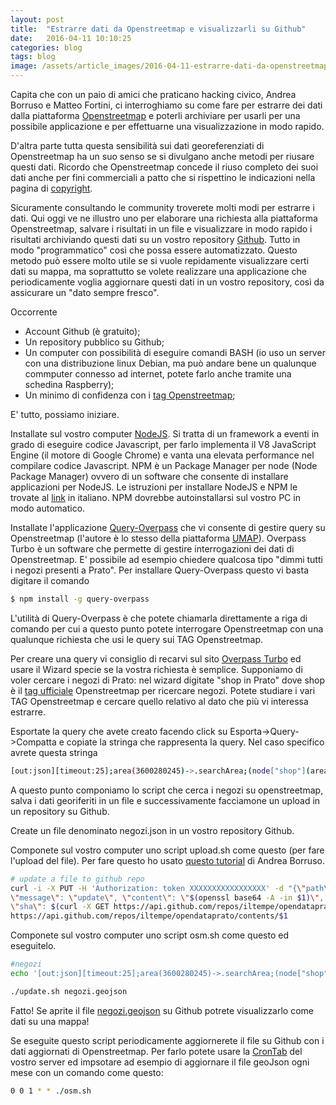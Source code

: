 ```yaml
---
layout: post
title:  "Estrarre dati da Openstreetmap e visualizzarli su Github"
date:   2016-04-11 10:10:25
categories: blog
tags: blog
image: /assets/article_images/2016-04-11-estrarre-dati-da-openstreetmap-e-visualizzarli/photo.jpg
---
```


Capita che con un paio di amici che praticano hacking civico, Andrea Borruso e Matteo Fortini, ci interroghiamo su come fare per estrarre dei dati dalla piattaforma [Openstreetmap](http://www.openstreetmap.org) e poterli archiviare per usarli per una possibile applicazione e per effettuarne una visualizzazione in modo rapido.

D'altra parte tutta questa sensibilità sui dati georeferenziati di Openstreetmap ha un suo senso se si divulgano anche metodi per riusare questi dati. Ricordo che Openstreetmap concede il riuso completo dei suoi dati anche per fini commerciali a patto che si rispettino le indicazioni nella pagina di [copyright](https://www.openstreetmap.org/copyright).

Sicuramente consultando le community troverete molti modi per estrarre i dati. Qui oggi ve ne illustro uno per elaborare una richiesta alla piattaforma Openstreetmap, salvare i risultati in un file e visualizzare in modo rapido i risultati archiviando questi dati su un vostro repository [Github](http://www.github.com). Tutto in modo "programmatico" così che possa essere automatizzato. Questo metodo può essere molto utile se si vuole repidamente visualizzare certi dati su mappa, ma soprattutto se volete realizzare una applicazione che periodicamente voglia aggiornare questi dati in un vostro repository, così da assicurare un "dato sempre fresco".

Occorrente
- Account Github (è gratuito);
- Un repository pubblico su Github;
- Un computer con possibilità di eseguire comandi BASH (io uso un server con una distribuzione linux Debian, ma può andare bene un qualunque commputer connesso ad internet, potete farlo anche tramite una schedina Raspberry);
- Un minimo di confidenza con i [tag Openstreetmap](http://wiki.openstreetmap.org/wiki/IT:Etichette);

E' tutto, possiamo iniziare.

Installate sul vostro computer [NodeJS](https://nodejs.org/it/). Si tratta di un framework a eventi in grado di eseguire codice Javascript, per farlo implementa il V8 JavaScript Engine (il motore di Google Chrome) e vanta una elevata performance nel compilare codice Javascript. NPM è un Package Manager per node (Node Package Manager) ovvero di un software che consente di installare applicazioni per NodeJS. Le istruzioni per installare NodeJS e NPM le trovate al [link](https://nodejs.org/it/) in italiano. NPM dovrebbe autoinstallarsi sul vostro PC in modo automatico.

Installate l'applicazione [Query-Overpass](https://github.com/perliedman/query-overpass) che vi consente di gestire query su Openstreetmap (l'autore è lo stesso della piattaforma [UMAP](https://umap.openstreetmap.fr/it/)). Overpass Turbo è un software che permette di gestire interrogazioni dei dati di Openstreetmap. E' possibile ad esempio chiedere qualcosa tipo "dimmi tutti i negozi presenti a Prato". Per installare
Query-Overpass questo vi basta digitare il comando

```bash
$ npm install -g query-overpass
```

L'utilità di Query-Overpass è che potete chiamarla direttamente a riga di comando per cui a questo punto potete interrogare Openstreetmap con una qualunque richiesta che usi le query sui TAG Openstreetmap.

Per creare una query vi consiglio di recarvi sul sito [Overpass Turbo](https://overpass-turbo.eu/) ed usare il Wizard specie se la vostra richiesta è semplice. Supponiamo di voler cercare i negozi di Prato: nel wizard digitate "shop in Prato" dove shop è il [tag ufficiale](http://wiki.openstreetmap.org/wiki/Key:shop) Openstreetmap per ricercare negozi. Potete studiare i vari TAG Openstreetmap e cercare quello relativo al dato che più vi interessa estrarre.

Esportate la query che avete creato facendo click su Esporta->Query->Compatta e copiate la stringa che rappresenta la query. Nel caso specifico avrete questa stringa

```bash
[out:json][timeout:25];area(3600280245)->.searchArea;(node["shop"](area.searchArea);way["shop"](area.searchArea);relation["shop"](area.searchArea););out body;>;out skel qt;
```
A questo punto componiamo lo script che cerca i negozi su openstreetmap, salva i dati georiferiti in un file e successivamente facciamone un upload in un repository su Github.

Create un file denominato negozi.json in un vostro repository Github.

Componete sul vostro computer uno script upload.sh come questo (per fare l'upload del file). Per fare questo ho usato [questo tutorial](https://medium.com/mai-piu-senza/pubblicare-e-aggiornare-file-su-github-tramite-curl-5253cb139b86#.gx7rfu9p6) di Andrea Borruso.

```bash
# update a file to github repo
curl -i -X PUT -H 'Authorization: token XXXXXXXXXXXXXXXXX' -d "{\"path\": \"$1\", \
\"message\": \"update\", \"content\": \"$(openssl base64 -A -in $1)\", \"branch\": \"master\",\
\"sha\": $(curl -X GET https://api.github.com/repos/iltempe/opendataprato/contents/$1 | jq .sha)}" \
https://api.github.com/repos/iltempe/opendataprato/contents/$1

```

Componete sul vostro computer uno script osm.sh come questo ed eseguitelo.

```bash
#negozi
echo '[out:json][timeout:25];area(3600280245)->.searchArea;(node["shop"](area.searchArea);way["shop"](area.searchArea);relation["shop"](area.searchArea););out body;>;out skel qt;' | query-overpass > negozi.geojson

./update.sh negozi.geojson

```

Fatto! Se aprite il file [negozi.geojson](https://github.com/iltempe/opendataprato/blob/master/negozi.geojson) su Github potrete visualizzarlo come dati su una mappa!



Se eseguite questo script periodicamente aggiornerete il file su Github con i dati aggiornati di Openstreetmap. Per farlo potete usare la [CronTab](https://it.wikipedia.org/wiki/Crontab) del vostro server ed impsotare ad esempio di aggiornare il file geoJson ogni mese con un comando come questo:

```bash
0 0 1 * * ./osm.sh
```
